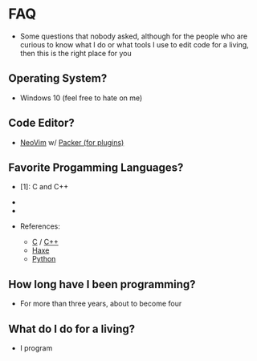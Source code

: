 # FAQ

* Some questions that nobody asked, although for the people who are curious to know what I do or what tools I use to edit code for a living, then this is the right place for you

## Operating System?
* Windows 10 (feel free to hate on me)

## Code Editor?
* [NeoVim](https://github.com/neovim/neovim) w/ [Packer (for plugins)](https://github.com/wbthomason/packer.nvim)

## Favorite Progamming Languages?
* [1]: C and C++
* [2]: Haxe
* [3]: Python

* References:
	- [C](https://en.wikipedia.org/wiki/C_(programming_language)) / [C++](https://en.wikipedia.org/wiki/C%2B%2B)
	- [Haxe](https://en.wikipedia.org/wiki/Haxe)
	- [Python](https://en.wikipedia.org/wiki/Python_(programming_language))

## How long have I been programming?
* For more than three years, about to become four

## What do I do for a living?
* I program

